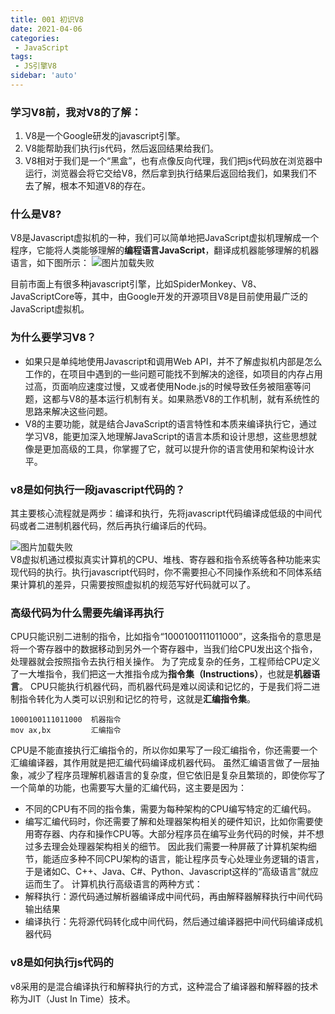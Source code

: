 ```yaml
---
title: 001 初识V8
date: 2021-04-06
categories: 
 - JavaScript
tags:
 - JS引擎V8
sidebar: 'auto'
---
```


### 学习V8前，我对V8的了解：
1. V8是一个Google研发的javascript引擎。
2. V8能帮助我们执行js代码，然后返回结果给我们。
3. V8相对于我们是一个“黑盒”，也有点像反向代理，我们把js代码放在浏览器中运行，浏览器会将它交给V8，然后拿到执行结果后返回给我们，如果我们不去了解，根本不知道V8的存在。

### 什么是V8?
V8是Javascript虚拟机的一种，我们可以简单地把JavaScript虚拟机理解成一个程序，它能将人类能够理解的**编程语言JavaScript**，翻译成机器能够理解的机器语言，如下图所示：
<img :src="$withBase('/V8/1.jpg')" alt="图片加载失败">

目前市面上有很多种javascript引擎，比如SpiderMonkey、V8、JavaScriptCore等，其中，由Google开发的开源项目V8是目前使用最广泛的JavaScript虚拟机。

### 为什么要学习V8？
- 如果只是单纯地使用Javascript和调用Web API，并不了解虚拟机内部是怎么工作的，在项目中遇到的一些问题可能找不到解决的途径，如项目的内存占用过高，页面响应速度过慢，又或者使用Node.js的时候导致任务被阻塞等问题，这都与V8的基本运行机制有关。如果熟悉V8的工作机制，就有系统性的思路来解决这些问题。
- V8的主要功能，就是结合JavaScript的语言特性和本质来编译执行它，通过学习V8，能更加深入地理解JavaScript的语言本质和设计思想，这些思想就像是更加高级的工具，你掌握了它，就可以提升你的语言使用和架构设计水平。

### v8是如何执行一段javascript代码的？
其主要核心流程就是两步：编译和执行，先将javascript代码编译成低级的中间代码或者二进制机器代码，然后再执行编译后的代码。
<div class="img-box"><img :src="$withBase('/V8/2.png')" alt="图片加载失败"></div>
V8虚拟机通过模拟真实计算机的CPU、堆栈、寄存器和指令系统等各种功能来实现代码的执行。执行javascript代码时，你不需要担心不同操作系统和不同体系结果计算机的差异，只需要按照虚拟机的规范写好代码就可以了。

### 高级代码为什么需要先编译再执行

CPU只能识别二进制的指令，比如指令“1000100111011000”，这条指令的意思是将一个寄存器中的数据移动到另外一个寄存器中，当我们给CPU发出这个指令，处理器就会按照指令去执行相关操作。
为了完成复杂的任务，工程师给CPU定义了一大堆指令，我们把这一大推指令成为**指令集（Instructions）**，也就是**机器语言**。
CPU只能执行机器代码，而机器代码是难以阅读和记忆的，于是我们将二进制指令转化为人类可以识别和记忆的符号，这就是**汇编指令集**。
```
1000100111011000  机器指令
mov ax,bx         汇编指令
```
CPU是不能直接执行汇编指令的，所以你如果写了一段汇编指令，你还需要一个汇编编译器，其作用就是把汇编代码编译成机器代码。
虽然汇编语言做了一层抽象，减少了程序员理解机器语言的复杂度，但它依旧是复杂且繁琐的，即使你写了一个简单的功能，也需要写大量的汇编代码，这主要是因为：
- 不同的CPU有不同的指令集，需要为每种架构的CPU编写特定的汇编代码。
- 编写汇编代码时，你还需要了解和处理器架构相关的硬件知识，比如你需要使用寄存器、内存和操作CPU等。大部分程序员在编写业务代码的时候，并不想过多去理会处理器架构相关的细节。
因此我们需要一种屏蔽了计算机架构细节，能适应多种不同CPU架构的语言，能让程序员专心处理业务逻辑的语言，于是诸如C、C++、Java、C#、Python、Javascript这样的“高级语言”就应运而生了。
计算机执行高级语言的两种方式：
- 解释执行：源代码通过解析器编译成中间代码，再由解释器解释执行中间代码输出结果
- 编译执行：先将源代码转化成中间代码，然后通过编译器把中间代码编译成机器代码

### v8是如何执行js代码的
v8采用的是混合编译执行和解释执行的方式，这种混合了编译器和解释器的技术称为JIT（Just In Time）技术。
